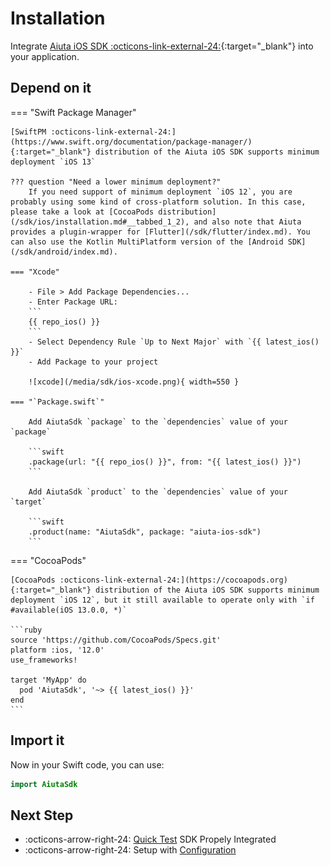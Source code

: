 # Installation

Integrate [Aiuta iOS SDK :octicons-link-external-24:](https://github.com/aiuta-com/aiuta-ios-sdk){:target="_blank"} into your application.

## Depend on it

=== "Swift Package Manager"

    [SwiftPM :octicons-link-external-24:](https://www.swift.org/documentation/package-manager/){:target="_blank"} distribution of the Aiuta iOS SDK supports minimum deployment `iOS 13`

    ??? question "Need a lower minimum deployment?"
        If you need support of minimum deployment `iOS 12`, you are probably using some kind of cross-platform solution. In this case, please take a look at [CocoaPods distribution](/sdk/ios/installation.md#__tabbed_1_2), and also note that Aiuta provides a plugin-wrapper for [Flutter](/sdk/flutter/index.md). You can also use the Kotlin MultiPlatform version of the [Android SDK](/sdk/android/index.md).

    === "Xcode"

        - File > Add Package Dependencies...
        - Enter Package URL:
        ```
        {{ repo_ios() }}
        ```
        - Select Dependency Rule `Up to Next Major` with `{{ latest_ios() }}`
        - Add Package to your project

        ![xcode](/media/sdk/ios-xcode.png){ width=550 }
        
    === "`Package.swift`"

        Add AiutaSdk `package` to the `dependencies` value of your `package`

        ```swift
        .package(url: "{{ repo_ios() }}", from: "{{ latest_ios() }}")
        ```

        Add AiutaSdk `product` to the `dependencies` value of your `target`

        ```swift
        .product(name: "AiutaSdk", package: "aiuta-ios-sdk")
        ```

=== "CocoaPods"

    [CocoaPods :octicons-link-external-24:](https://cocoapods.org){:target="_blank"} distribution of the Aiuta iOS SDK supports minimum deployment `iOS 12`, but it still available to operate only with `if #available(iOS 13.0.0, *)`

    ```ruby
    source 'https://github.com/CocoaPods/Specs.git'
    platform :ios, '12.0'
    use_frameworks!

    target 'MyApp' do
      pod 'AiutaSdk', '~> {{ latest_ios() }}'
    end
    ```

## Import it

Now in your Swift code, you can use:

```swift
import AiutaSdk
```

## Next Step

<div class="grid cards" markdown>

- :octicons-arrow-right-24: [Quick Test](/sdk/ios/quick-test.md) SDK Propely Integrated
- :octicons-arrow-right-24: Setup with [Configuration](/sdk/ios/configuration.md)

</div>
